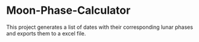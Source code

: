 # Moon-Phase-Calculator

This project generates a list of dates with their corresponding lunar phases and exports them to a excel file.
